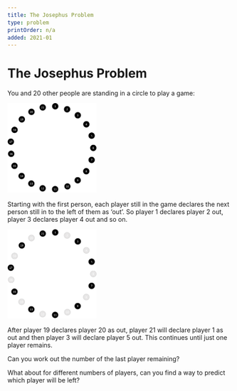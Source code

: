 ```yaml
---
title: The Josephus Problem
type: problem
printOrder: n/a
added: 2021-01
---
```


# The Josephus Problem

You and 20 other people are standing in a circle to play a game:

<img src="../../images/josephus-prob-1.png" width=200>

Starting with the first person, each player still in the game declares the next person still in to the left of them as ‘out’. So player 1 declares player 2 out, player 3 declares player 4 out and so on.

<img src="../../images/josephus-prob-2.png" width=200>

After player 19 declares player 20 as out, player 21 will declare player 1 as out and then player 3 will declare player 5 out. This continues until just one player remains.

Can you work out the number of the last player remaining?

What about for different numbers of players, can you find a way to predict which player will be left?
